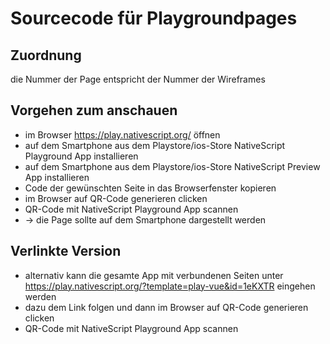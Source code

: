 # Sourcecode für Playgroundpages
## Zuordnung
die Nummer der Page entspricht der Nummer der Wireframes
## Vorgehen zum anschauen
* im Browser https://play.nativescript.org/ öffnen
* auf dem Smartphone aus dem Playstore/ios-Store  NativeScript Playground App installieren
* auf dem Smartphone aus dem Playstore/ios-Store  NativeScript Preview App installieren
* Code der gewünschten Seite in das Browserfenster kopieren
* im Browser auf QR-Code generieren clicken
* QR-Code mit NativeScript Playground App scannen
* -> die Page sollte auf dem Smartphone dargestellt werden
## Verlinkte Version
* alternativ kann die gesamte App mit verbundenen Seiten unter https://play.nativescript.org/?template=play-vue&id=1eKXTR eingehen werden
* dazu dem Link folgen und dann im Browser auf QR-Code generieren clicken
* QR-Code mit NativeScript Playground App scannen
